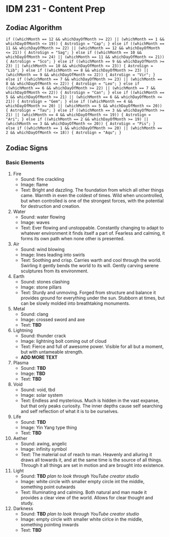 # IDM 231 - Content Prep

## Zodiac Algorithm

`if ((whichMonth == 12 && whichDayOfMonth >= 22) || (whichMonth == 1 && whichDayOfMonth <= 19)) {
  AstroSign = "Cap";
} else if ((whichMonth == 11 && whichDayOfMonth >= 22) || (whichMonth == 12 && whichDayOfMonth <= 21)) {
  AstroSign = "Sag";
} else if ((whichMonth == 10 && whichDayOfMonth >= 24) || (whichMonth == 11 && whichDayOfMonth <= 21)) {
  AstroSign = "Sco";
} else if ((whichMonth == 9 && whichDayOfMonth >= 23) || (whichMonth == 10 && whichDayOfMonth <= 23)) {
  AstroSign = "Lib";
} else if ((whichMonth == 8 && whichDayOfMonth >= 23) || (whichMonth == 9 && whichDayOfMonth <= 22)) {
  AstroSign = "Vir";
} else if ((whichMonth == 7 && whichDayOfMonth >= 23) || (whichMonth == 8 && whichDayOfMonth <= 22)) {
  AstroSign = "Leo";
} else if ((whichMonth == 6 && whichDayOfMonth >= 22) || (whichMonth == 7 && whichDayOfMonth <= 22)) {
  AstroSign = "Can";
} else if ((whichMonth == 5 && whichDayOfMonth >= 21) || (whichMonth == 6 && whichDayOfMonth <= 21)) {
  AstroSign = "Gem";
} else if ((whichMonth == 4 && whichDayOfMonth >= 20) || (whichMonth == 5 && whichDayOfMonth <= 20)) {
  AstroSign = "Tau";
} else if ((whichMonth == 3 && whichDayOfMonth >= 21) || (whichMonth == 4 && whichDayOfMonth <= 19)) {
  AstroSign = "Ari";
} else if ((whichMonth == 2 && whichDayOfMonth >= 19) || (whichMonth == 3 && whichDayOfMonth <= 20)) {
  AstroSign = "Pis";
} else if ((whichMonth == 1 && whichDayOfMonth >= 20) || (whichMonth == 2 && whichDayOfMonth <= 18)) {
  AstroSign = "Aqu";
}`

## Zodiac Signs

### Basic Elements

1. Fire
    - Sound: fire crackling
    - Image: flame
    - Text: Bright and dazzling. The foundation from which all other things came. Warmth in even the coldest of times. Wild when uncontrolled, but when controlled is one of the strongest forces, with the potential for destruction and creation.
1. Water
    - Sound: water flowing
    - Image: waves
    - Text: Ever flowing and unstoppable. Constantly changing to adapt to whatever environment it finds itself a part of. Fearless and calming, it forms its own path when none other is presented.
1. Air
    - Sound: wind blowing
    - Image: lines leading into swirls
    - Text: Soothing and crisp. Carries warth and cool through the world. Swirling it gently bends the world to its will. Gently carving serene sculptures from its environment.
1. Earth
    - Sound: stones clashing
    - Image: stone pillars
    - Text: Sturdy and unmoving. Forged from structure and balance it provides ground for everything under the sun. Stubborn at times, but can be slowly molded into breathtaking monuments.
1. Metal
    - Sound: clang
    - Image: crossed sword and axe
    - Text: **TBD**
1. Lightning
    - Sound: thunder crack
    - Image: lightning bolt coming out of cloud
    - Text: Fierce and full of awesome power. Visible for all but a moment, but with untameable strength.
    - **ADD MORE TEXT**
1. Plasma
    - Sound: **TBD**
    - Image: **TBD**
    - Text: **TBD**
1. Void
    - Sound: void, tbd
    - Image: solar system
    - Text: Endless and mysterious. Much is hidden in the vast expanse, but that only peaks curiosity. The inner depths cause self searching and self reflection of what it is to be ourselves.
1. Life
    - Sound: **TBD**
    - Image: Yin Yang type thing
    - Text: **TBD**
1. Aether
    - Sound: awing, angelic
    - Image: infinity symbol
    - Text: The material out of reach to man. Heavenly and alluring it draws all towards it, and at the same time is the source of all things. Through it all things are set in motion and are brought into existence.
1. Light
    - Sound: **TBD** *plan to look through YouTube creator studio*
    - Image: white circle with smaller empty circle int the middle, something point outwards
    - Text: Illuminating and calming. Both natural and man made it provides a clear view of the world. Allows for clear thought and study.
1. Darkness
    - Sound: **TBD** *plan to look through YouTube creator studio*
    - Image: empty circle with smaller white cirlce in the middle, something pointing inwards
    - Text: **TBD**
